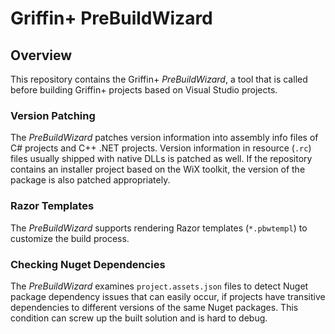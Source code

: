 # Griffin+ PreBuildWizard

## Overview

This repository contains the Griffin+ *PreBuildWizard*, a tool that is called before building Griffin+ projects
based on Visual Studio projects.

### Version Patching

The *PreBuildWizard* patches version information into assembly info files of C# projects and C++ .NET projects.
Version information in resource (`.rc`) files usually shipped with native DLLs is patched as well. If the repository
contains an installer project based on the WiX toolkit, the version of the package is also patched appropriately.

### Razor Templates

The *PreBuildWizard* supports rendering Razor templates (`*.pbwtempl`) to customize the build process.

### Checking Nuget Dependencies

The *PreBuildWizard* examines `project.assets.json` files to detect Nuget package dependency issues that can easily
occur, if projects have transitive dependencies to different versions of the same Nuget packages. This condition
can screw up the built solution and is hard to debug.
